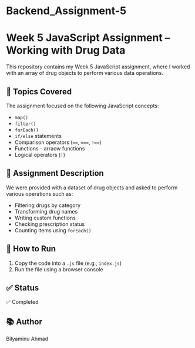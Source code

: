 # Backend_Assignment-5

# Week 5 JavaScript Assignment – Working with Drug Data

This repository contains my Week 5 JavaScript assignment, where I worked with an array of drug objects to perform various data operations.

## 📌 Topics Covered
The assignment focused on the following JavaScript concepts:
- `map()`
- `filter()`
- `forEach()`
- `if/else` statements
- Comparison operators (`==`, `===`, `!==`)
- Functions - arraow functions
- Logical operators (`!`)

## 📄 Assignment Description
We were provided with a dataset of drug objects and asked to perform various operations such as:
- Filtering drugs by category
- Transforming drug names
- Writing custom functions
- Checking prescription status
- Counting items using `forEach()`

## 🚀 How to Run
1. Copy the code into a `.js` file (e.g., `index.js`)
2. Run the file using a browser console

## ✅ Status
✅ Completed

## 📚 Author
Bilyaminu Ahmad
